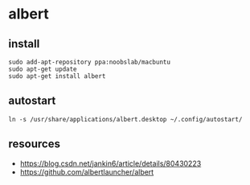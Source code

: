 # albert

## install
```shell
sudo add-apt-repository ppa:noobslab/macbuntu
sudo apt-get update
sudo apt-get install albert
```

## autostart
```shell
ln -s /usr/share/applications/albert.desktop ~/.config/autostart/
```

## resources
- https://blog.csdn.net/jankin6/article/details/80430223
- https://github.com/albertlauncher/albert
